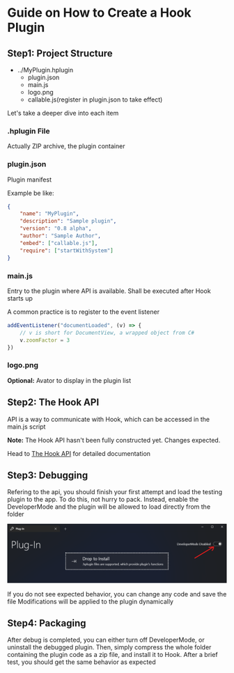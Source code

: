 # Guide on How to Create a Hook Plugin
## Step1: Project Structure
- ../MyPlugin.hplugin
  - plugin.json
  - main.js
  - logo.png
  - callable.js(register in plugin.json to take effect)

Let's take a deeper dive into each item
### .hplugin File
Actually ZIP archive, the plugin container
### plugin.json
Plugin manifest

Example be like:
```json
{
    "name": "MyPlugin",
    "description": "Sample plugin",
    "version": "0.8 alpha",
    "author": "Sample Author",
    "embed": ["callable.js"],
    "require": ["startWithSystem"]
}
```
### main.js
Entry to the plugin where API is available. Shall be executed after Hook starts up

A common practice is to register to the event listener
```javascript
addEventListener("documentLoaded", (v) => {
    // v is short for DocumentView, a wrapped object from C#
    v.zoomFactor = 3
})
```
### logo.png
**Optional:** Avator to display in the plugin list

## Step2: The Hook API
API is a way to communicate with Hook, which can be accessed in the main.js script

**Note:** The Hook API hasn't been fully constructed yet. Changes expected.

Head to [The Hook API](The_Hook_API.md) for detailed documentation

## Step3: Debugging
Refering to the api, you should finish your first attempt and load the testing plugin
to the app. To do this, not hurry to pack. Instead, enable the DeveloperMode and
the plugin will be allowed to load directly from the folder

![Enabling DeveloperMode](Images/EnableDeveloperMode.png)

If you do not see expected behavior, you can change any code and save the file
Modifications will be applied to the plugin dynamically

## Step4: Packaging
After debug is completed, you can either turn off DeveloperMode, or uninstall the
debugged plugin. Then, simply compress the whole folder containing the plugin code
as a zip file, and install it to Hook. After a brief test, you should get the same behavior
as expected